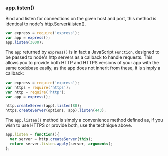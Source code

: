 <h3 id='app.listen'>app.listen()</h3>

Bind and listen for connections on the given host and port,
this method is identical to node's <a href="http://nodejs.org/api/http.html#http_server_listen_port_hostname_backlog_callback">http.Server#listen()</a>.

~~~js
var express = require('express');
var app = express();
app.listen(3000);
~~~

The `app` returned by `express()` is in fact a JavaScript
`Function`, designed to be passed to node's http servers as a callback
to handle requests. This allows you to provide both HTTP and HTTPS versions of
your app with the same codebase easily, as the app does not inherit from these,
it is simply a callback:

~~~js
var express = require('express');
var https = require('https');
var http = require('http');
var app = express();

http.createServer(app).listen(80);
https.createServer(options, app).listen(443);
~~~

The `app.listen()` method is simply a convenience method defined as,
if you wish to use HTTPS or provide both, use the technique above.

~~~js
app.listen = function(){
  var server = http.createServer(this);
  return server.listen.apply(server, arguments);
};
~~~
